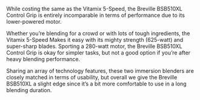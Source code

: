While costing the same as the Vitamix 5-Speed, the Breville BSB510XL Control Grip is entirely incomparable in terms of performance due to its lower-powered motor.

Whether you’re blending for a crowd or with lots of tough ingredients, the Vitamix 5-Speed Makes it easy with its mighty strength (625-watt) and super-sharp blades. Sporting a 280-watt motor, the Breville BSB510XL Control Grip is okay for simpler tasks, but not a good option if you’re after heavy blending performance. 

Sharing an array of technology features, these two immersion blenders are closely matched in terms of usability, but overall we give the Breville BSB510XL a slight edge since it’s a bit more comfortable to use in a long blending duration.